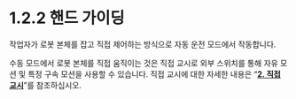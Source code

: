 # 1.2.2 핸드 가이딩

작업자가 로봇 본체를 잡고 직접 제어하는 방식으로 자동 운전 모드에서 작동합니다.

수동 모드에서 로봇 본체를 직접 움직이는 것은 직접 교시로 외부 스위치를 통해 자유 모션 및 특정 구속 모션을 사용할 수 있습니다. 직접 교시에 대한 자세한 내용은 “[**2. 직접 교시**](../../2-direct-teaching/)”를 참조하십시오.
